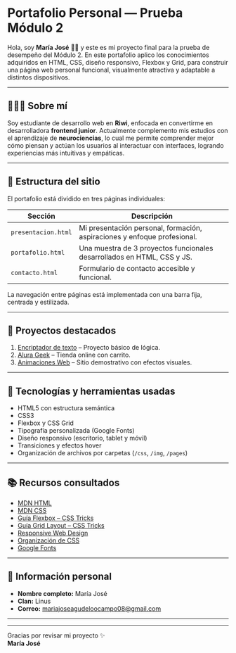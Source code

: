 # Portafolio Personal — Prueba Módulo 2

Hola, soy **María José** 👋🏼 y este es mi proyecto final para la prueba de desempeño del Módulo 2. En este portafolio aplico los conocimientos adquiridos en HTML, CSS, diseño responsivo, Flexbox y Grid, para construir una página web personal funcional, visualmente atractiva y adaptable a distintos dispositivos.

---

## 👩🏻‍💻 Sobre mí

Soy estudiante de desarrollo web en **Riwi**, enfocada en convertirme en desarrolladora **frontend junior**. Actualmente complemento mis estudios con el aprendizaje de **neurociencias**, lo cual me permite comprender mejor cómo piensan y actúan los usuarios al interactuar con interfaces, logrando experiencias más intuitivas y empáticas.

---

## 📁 Estructura del sitio

El portafolio está dividido en tres páginas individuales:

| Sección      | Descripción                                                                 |
|--------------|------------------------------------------------------------------------------|
| `presentacion.html` | Mi presentación personal, formación, aspiraciones y enfoque profesional. |
| `portafolio.html`   | Una muestra de 3 proyectos funcionales desarrollados en HTML, CSS y JS.  |
| `contacto.html`     | Formulario de contacto accesible y funcional.                          |

La navegación entre páginas está implementada con una barra fija, centrada y estilizada.

---

## 🔗 Proyectos destacados

1. [Encriptador de texto](https://mar1ajose.github.io/Encriptador/) – Proyecto básico de lógica.
2. [Alura Geek](https://mar1ajose.github.io/Proyecto-Alura-Geek/) – Tienda online con carrito.
3. [Animaciones Web](https://mar1ajose.github.io/PageAnimations/) – Sitio demostrativo con efectos visuales.

---

## 🎨 Tecnologías y herramientas usadas

- HTML5 con estructura semántica
- CSS3
- Flexbox y CSS Grid
- Tipografía personalizada (Google Fonts)
- Diseño responsivo (escritorio, tablet y móvil)
- Transiciones y efectos hover
- Organización de archivos por carpetas (`/css`, `/img`, `/pages`)

---

## 📚 Recursos consultados

- [MDN HTML](https://developer.mozilla.org/es/docs/Web/HTML)
- [MDN CSS](https://developer.mozilla.org/es/docs/Web/CSS)
- [Guía Flexbox – CSS Tricks](https://css-tricks.com/snippets/css/a-guide-to-flexbox/)
- [Guía Grid Layout – CSS Tricks](https://css-tricks.com/snippets/css/complete-guide-grid/)
- [Responsive Web Design](https://developer.mozilla.org/es/docs/Learn/CSS/CSS_layout/Responsive_Design)
- [Organización de CSS](https://developer.mozilla.org/es/docs/Learn/CSS/Building_blocks/Organizing)
- [Google Fonts](https://fonts.google.com/)

---

## 🧾 Información personal

- **Nombre completo:** María José
- **Clan:** Linus
- **Correo:** mariajoseagudeloocampo08@gmail.com

---



---

Gracias por revisar mi proyecto ✨  
**María José**
